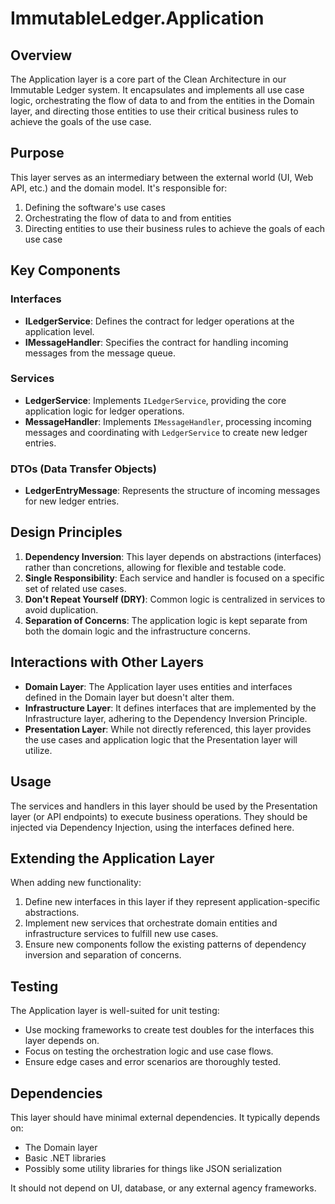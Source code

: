 # ImmutableLedger.Application

## Overview

The Application layer is a core part of the Clean Architecture in our Immutable Ledger system. It encapsulates and implements all use case logic, orchestrating the flow of data to and from the entities in the Domain layer, and directing those entities to use their critical business rules to achieve the goals of the use case.

## Purpose

This layer serves as an intermediary between the external world (UI, Web API, etc.) and the domain model. It's responsible for:

1. Defining the software's use cases
2. Orchestrating the flow of data to and from entities
3. Directing entities to use their business rules to achieve the goals of each use case

## Key Components

### Interfaces

- **ILedgerService**: Defines the contract for ledger operations at the application level.
- **IMessageHandler**: Specifies the contract for handling incoming messages from the message queue.

### Services

- **LedgerService**: Implements `ILedgerService`, providing the core application logic for ledger operations.
- **MessageHandler**: Implements `IMessageHandler`, processing incoming messages and coordinating with `LedgerService` to create new ledger entries.

### DTOs (Data Transfer Objects)

- **LedgerEntryMessage**: Represents the structure of incoming messages for new ledger entries.

## Design Principles

1. **Dependency Inversion**: This layer depends on abstractions (interfaces) rather than concretions, allowing for flexible and testable code.
2. **Single Responsibility**: Each service and handler is focused on a specific set of related use cases.
3. **Don't Repeat Yourself (DRY)**: Common logic is centralized in services to avoid duplication.
4. **Separation of Concerns**: The application logic is kept separate from both the domain logic and the infrastructure concerns.

## Interactions with Other Layers

- **Domain Layer**: The Application layer uses entities and interfaces defined in the Domain layer but doesn't alter them.
- **Infrastructure Layer**: It defines interfaces that are implemented by the Infrastructure layer, adhering to the Dependency Inversion Principle.
- **Presentation Layer**: While not directly referenced, this layer provides the use cases and application logic that the Presentation layer will utilize.

## Usage

The services and handlers in this layer should be used by the Presentation layer (or API endpoints) to execute business operations. They should be injected via Dependency Injection, using the interfaces defined here.

## Extending the Application Layer

When adding new functionality:

1. Define new interfaces in this layer if they represent application-specific abstractions.
2. Implement new services that orchestrate domain entities and infrastructure services to fulfill new use cases.
3. Ensure new components follow the existing patterns of dependency inversion and separation of concerns.

## Testing

The Application layer is well-suited for unit testing:

- Use mocking frameworks to create test doubles for the interfaces this layer depends on.
- Focus on testing the orchestration logic and use case flows.
- Ensure edge cases and error scenarios are thoroughly tested.

## Dependencies

This layer should have minimal external dependencies. It typically depends on:

- The Domain layer
- Basic .NET libraries
- Possibly some utility libraries for things like JSON serialization

It should not depend on UI, database, or any external agency frameworks.